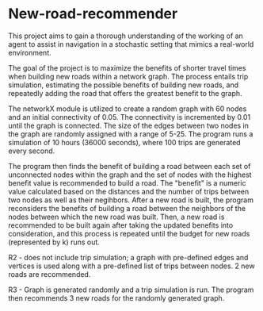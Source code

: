 # New-road-recommender

This project aims to gain a thorough understanding of the working of an agent to assist in navigation in a stochastic setting that mimics a real-world environment.

The goal of the project is to maximize the benefits of shorter travel times when building new roads within a network graph. The process entails trip simulation, estimating the possible benefits of building new roads, and repeatedly adding the road that offers the greatest benefit to the graph.

The networkX module is utilized to create a random graph with 60 nodes and an initial connectivity of 0.05. The connectivity is incremented by 0.01 until the graph is connected. The size of the edges between two nodes in the graph are randomly assigned with a range of 5-25. The program runs a simulation of 10 hours (36000 seconds), where 100 trips are generated every second.

The program then finds the benefit of building a road between each set of unconnected nodes within the graph and the set of nodes with the highest benefit value is recommended to build a road. The "benefit" is a numeric value calculated based on the distances and the number of trips between two nodes as well as their negihbors. After a new road is built, the program reconsiders the benefits of building a road between the neighbors of the nodes between which the new road was built. Then, a new road is recommended to be built again after taking the updated benefits into consideration, and this process is repeated until the budget for new roads (represented by k) runs out.


R2 - does not include trip simulation; a graph with pre-defined edges and vertices is used along with a pre-defined list of trips between nodes. 2 new roads are recommended.

R3 - Graph is generated randomly and a trip simulation is run. The program then recommends 3 new roads for the randomly generated graph.
